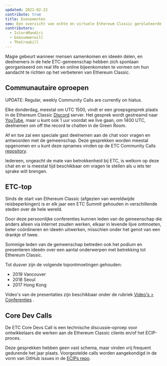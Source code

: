 ```yaml
---
updated: 2022-02-22
contribute: true
title: Evenementen
seo: Een overzicht van echte en virtuele Ethereum Classic gerelateerde gebeurtenissen. ETC Summit en de wekelijkse Community Call zijn welkom voor iedereen!
contributors:
  - IstoraMandiri
  - bobsummerwill
  - TheCrowbill
---
```


Magie gebeurt wanneer mensen samenkomen en ideeën delen, en deelnemers in de hele ETC-gemeenschap hebben zich spontaan georganiseerd om real life en online bijeenkomsten te vormen om hun aandacht te richten op het verbeteren van Ethereum Classic.

## Communautaire oproepen

UPDATE:  Regular, weekly Community Calls are currently on hiatus.

Elke donderdag, meestal om UTC 1500, vindt er een groepsgesprek plaats in de Ethereum Classic [Discord](https://ethereumclassic.org/discord) server. Het gesprek wordt gestreamd naar [YouTube](https://www.youtube.com/channel/UCp07VPnC1ejyAp5gMvvA4dw/videos), maar u kunt ook 1 uur voordat we live gaan, om 1400 UTC, deelnemen om off the record te chatten in de Green Room.

Af en toe zal een speciale gast deelnemen aan de chat voor vragen en antwoorden met de gemeenschap. Deze gesprekken worden meestal opgenomen en u kunt deze opnames vinden op de ETC Community Calls [repository](https://github.com/ethereumclassic/community-calls).

Iedereen, ongeacht de mate van betrokkenheid bij ETC, is welkom op deze chat en er is meestal tijd beschikbaar om vragen te stellen als u iets ter sprake wilt brengen.

## ETC-top

Sinds de start van Ethereum Classic (afgezien van wereldwijde reisbeperkingen) is er elk jaar een ETC Summit gehouden in verschillende steden over de hele wereld.

Door deze persoonlijke conferenties kunnen leden van de gemeenschap die anders alleen via internet zouden werken, elkaar in levende lijve ontmoeten, beter coördineren en ideeën uitwerken, misschien onder het genot van een drankje of twee.

Sommige leden van de gemeenschap betreden ook het podium en presenteren ideeën over een aantal onderwerpen met betrekking tot Ethereum Classic.

Tot dusver zijn de volgende topontmoetingen gehouden:

- 2019 Vancouver
- 2018 Seoul
- 2017 Hong Kong

Video's van de presentaties zijn beschikbaar onder de rubriek [Video's > Conferenties](/videos/conferences) .

## Core Dev Calls

De ETC Core Devs Call is een technische discussie-oproep voor ontwikkelaars die werken aan de Ethereum Classic clients en/of het ECIP-proces.

Deze gesprekken hebben geen vast schema, maar vinden vrij frequent gedurende het jaar plaats. Voorgestelde calls worden aangekondigd in de vorm van GitHub issues in de [ECIPs repo](https://github.com/ethereumclassic/ECIPs/issues?q=is%3Aissue+Devs+Call).
